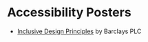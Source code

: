 # Accessibility Posters

* [Inclusive Design Principles](http://inclusivedesignprinciples.org/posters/multiple.pdf) by Barclays PLC
